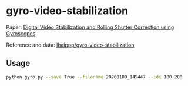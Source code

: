 # gyro-video-stabilization

Paper: [Digital Video Stabilization and Rolling Shutter Correction using Gyroscopes](https://graphics.stanford.edu/papers/stabilization/)

Reference and data: [lhaippp/gyro-video-stabilization](https://github.com/lhaippp/gyro-video-stabilization)

## Usage

```bash
python gyro.py --save True --filename 20200109_145447 --idx 100 200
```
